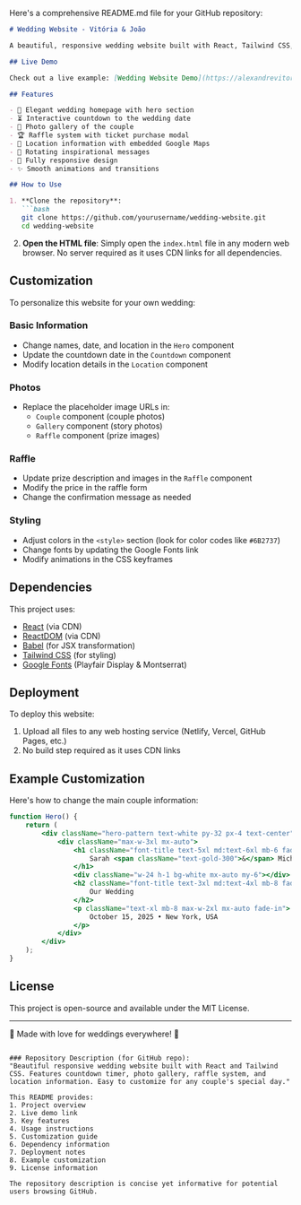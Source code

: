 Here's a comprehensive README.md file for your GitHub repository:

```markdown
# Wedding Website - Vitória & João

A beautiful, responsive wedding website built with React, Tailwind CSS, and Babel. This single-page application features a countdown timer, photo gallery, raffle system, location information, and more for Vitória & João's wedding.

## Live Demo

Check out a live example: [Wedding Website Demo](https://alexandrevitoriatest.vercel.app/)

## Features

- 🎉 Elegant wedding homepage with hero section
- ⏳ Interactive countdown to the wedding date
- 📸 Photo gallery of the couple
- 🏆 Raffle system with ticket purchase modal
- 📍 Location information with embedded Google Maps
- 💌 Rotating inspirational messages
- 📱 Fully responsive design
- ✨ Smooth animations and transitions

## How to Use

1. **Clone the repository**:
   ```bash
   git clone https://github.com/yourusername/wedding-website.git
   cd wedding-website
   ```

2. **Open the HTML file**:
   Simply open the `index.html` file in any modern web browser. No server required as it uses CDN links for all dependencies.

## Customization

To personalize this website for your own wedding:

### Basic Information
- Change names, date, and location in the `Hero` component
- Update the countdown date in the `Countdown` component
- Modify location details in the `Location` component

### Photos
- Replace the placeholder image URLs in:
  - `Couple` component (couple photos)
  - `Gallery` component (story photos)
  - `Raffle` component (prize images)

### Raffle
- Update prize description and images in the `Raffle` component
- Modify the price in the raffle form
- Change the confirmation message as needed

### Styling
- Adjust colors in the `<style>` section (look for color codes like `#6B2737`)
- Change fonts by updating the Google Fonts link
- Modify animations in the CSS keyframes

## Dependencies

This project uses:
- [React](https://reactjs.org/) (via CDN)
- [ReactDOM](https://reactjs.org/) (via CDN)
- [Babel](https://babeljs.io/) (for JSX transformation)
- [Tailwind CSS](https://tailwindcss.com/) (for styling)
- [Google Fonts](https://fonts.google.com/) (Playfair Display & Montserrat)

## Deployment

To deploy this website:
1. Upload all files to any web hosting service (Netlify, Vercel, GitHub Pages, etc.)
2. No build step required as it uses CDN links

## Example Customization

Here's how to change the main couple information:

```jsx
function Hero() {
    return (
        <div className="hero-pattern text-white py-32 px-4 text-center">
            <div className="max-w-3xl mx-auto">
                <h1 className="font-title text-5xl md:text-6xl mb-6 fade-in">
                    Sarah <span className="text-gold-300">&</span> Michael
                </h1>
                <div className="w-24 h-1 bg-white mx-auto my-6"></div>
                <h2 className="font-title text-3xl md:text-4xl mb-8 fade-in">
                    Our Wedding
                </h2>
                <p className="text-xl mb-8 max-w-2xl mx-auto fade-in">
                    October 15, 2025 • New York, USA
                </p>
            </div>
        </div>
    );
}
```

## License

This project is open-source and available under the MIT License.

---

💍 Made with love for weddings everywhere! 💍
```

### Repository Description (for GitHub repo):
"Beautiful responsive wedding website built with React and Tailwind CSS. Features countdown timer, photo gallery, raffle system, and location information. Easy to customize for any couple's special day."

This README provides:
1. Project overview
2. Live demo link
3. Key features
4. Usage instructions
5. Customization guide
6. Dependency information
7. Deployment notes
8. Example customization
9. License information

The repository description is concise yet informative for potential users browsing GitHub.

